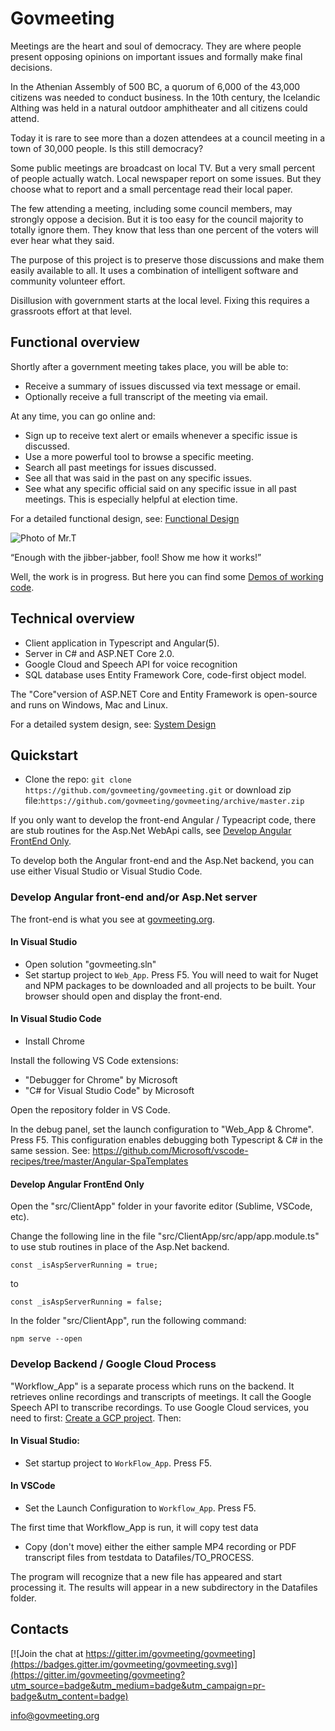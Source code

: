 # Govmeeting

Meetings are the heart and soul of democracy. They are where people  present opposing opinions on important issues and formally make final decisions. 

In the Athenian Assembly of 500 BC, a quorum of 6,000 of the 43,000 citizens was needed to conduct business. In the 10th century, the Icelandic Althing was held in a natural outdoor amphitheater and all citizens could attend.

Today it is rare to see more than a dozen attendees at a council meeting in a town of 30,000 people. Is this still democracy?

Some public meetings are broadcast on local TV.  But a very small percent of people actually watch. Local newspaper report on some issues. But they choose what to report and a small percentage read their local paper.

The few attending a meeting, including some council members, may strongly oppose a decision. But it is too easy for the council majority to totally ignore them. They know that less than one percent of the voters will ever hear what they said.

The purpose of this project is to preserve those discussions and make them easily available to all. It uses a combination of intelligent software and community volunteer effort.

Disillusion with government starts at the local level. Fixing this requires a grassroots effort at that level.

## Functional overview

Shortly after a government meeting takes place, you will be able to:
* Receive a summary of issues discussed via text message or email.
* Optionally receive a full transcript of the meeting via email.

At any time, you can go online and:
* Sign up to receive text alert or emails whenever a specific issue is discussed.
* Use a more powerful tool to browse a specific meeting.
* Search all past meetings for issues discussed.
* See all that was said in the past on any specific issues.
* See what any specific official said on any specific issue in all past meetings. This is especially helpful at election time.

For a detailed functional design, see: [Functional Design](https://github.com/govmeeting/govmeeting/wiki/functional-design)

<img src="images/mr-t-mrt-36834265-320-254-24kb.png" alt="Photo of Mr.T">
<!--This also works: ![Photo of Mr.T](images/mr-t-mrt-36834265-320-254-24kb.png) -->

 “Enough with the jibber-jabber, fool!
 Show me how it works!”

Well, the work is in progress. But here you can find some [Demos of working code](http://govmeeting.org).

## Technical overview

* Client application in Typescript and Angular(5).
* Server in C# and ASP.NET Core 2.0.
* Google Cloud and Speech API for voice recognition
* SQL database uses Entity Framework Core, code-first object model.

The "Core"version of ASP.NET Core and Entity Framework is open-source and runs on Windows, Mac and Linux.

For a detailed system design, see: [System Design](https://github.com/govmeeting/govmeeting/wiki/system-design)

## Quickstart

* Clone the repo: `git clone https://github.com/govmeeting/govmeeting.git`
or download zip file:`https://github.com/govmeeting/govmeeting/archive/master.zip`

If you only want to develop the front-end Angular / Typeacript code, there are stub routines for the Asp.Net WebApi calls, see [Develop Angular FrontEnd Only](#develop-angular-frontend-only).

To develop both the Angular front-end and the Asp.Net backend, you can use either Visual Studio or Visual Studio Code.

### Develop Angular front-end and/or Asp.Net server

The front-end is what you see at [govmeeting.org](govmeeting.org).

#### In Visual Studio

  * Open solution "govmeeting.sln"
  * Set startup project to `Web_App`. Press F5.
    You will need to wait for Nuget and NPM packages to be downloaded
    and all projects to be built. Your browser should open and display the front-end.


#### In Visual Studio Code

* Install Chrome

Install the following VS Code extensions:
* "Debugger for Chrome" by Microsoft
* "C# for Visual Studio Code" by Microsoft

Open the repository folder in VS Code.

In the debug panel, set the launch configuration to "Web_App & Chrome". Press F5. This configuration enables debugging both Typescript & C# in the same session. See: https://github.com/Microsoft/vscode-recipes/tree/master/Angular-SpaTemplates

#### Develop Angular FrontEnd Only

Open the "src/ClientApp" folder in your favorite editor (Sublime, VSCode, etc).

Change the following line in the file "src/ClientApp/src/app/app.module.ts" to use stub routines in place of the Asp.Net backend.

    const _isAspServerRunning = true;
to

    const _isAspServerRunning = false;

In the folder "src/ClientApp", run the following command:

    npm serve --open


### Develop Backend / Google Cloud Process

"Workflow_App" is a separate process which runs on the backend. It retrieves online recordings and transcripts of meetings. It call the Google Speech API to transcribe recordings. To use Google Cloud services, you need to first:  [Create a GCP project](https://github.com/govmeeting/govmeeting/wiki). Then:

#### In Visual Studio:
* Set startup project to `WorkFlow_App`. Press F5.

#### In VSCode
* Set the Launch Configuration to `Workflow_App`. Press F5.

The first time that Workflow_App is run, it will copy test data 

* Copy (don't move) either the either sample MP4 recording or PDF transcript files from testdata to Datafiles/TO_PROCESS.

The program will recognize that a new file has appeared and start processing it.
The results will appear in a new subdirectory in the Datafiles folder.







## Contacts
[![Join the chat at https://gitter.im/govmeeting/govmeeting](https://badges.gitter.im/govmeeting/govmeeting.svg)](https://gitter.im/govmeeting/govmeeting?utm_source=badge&utm_medium=badge&utm_campaign=pr-badge&utm_content=badge)

<info@govmeeting.org>

